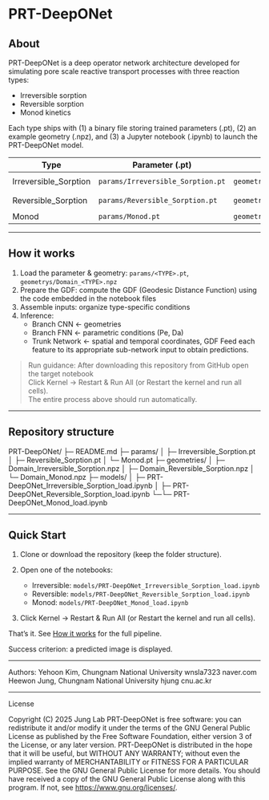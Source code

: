 # PRT-DeepONet

## About

PRT-DeepONet is a deep operator network architecture developed for simulating pore scale reactive transport processes with three reaction types:

- Irreversible sorption
- Reversible sorption
- Monod kinetics

Each type ships with (1) a binary file storing trained parameters (.pt), (2) an example geometry (.npz), and (3) a Jupyter notebook (.ipynb) to launch the PRT-DeepONet model.

| Type                 |  Parameter (.pt)                   |  Geometry (.npz)                               |  Model (.ipynb)                                          |
|----------------------|------------------------------------|------------------------------------------------|-------------------------------------------------------------|
| Irreversible_Sorption| `params/Irreversible_Sorption.pt`  | `geometries/Domain_Irreversible_Sorption.npz`  | `models/PRT-DeepONet_Irreversible_Sorption_load.ipynb`   |
| Reversible_Sorption  | `params/Reversible_Sorption.pt`    | `geometries/Domain_Reversible_Sorption.npz`    | `models/PRT-DeepONet_Reversible_Sorption_load.ipynb`     |
| Monod                | `params/Monod.pt`                  | `geometries/Domain_Monod.npz`                  | `models/PRT-DeepONet_Monod_load.ipynb`                   |

---

## How it works

1. Load the parameter & geometry: `params/<TYPE>.pt`, `geometrys/Domain_<TYPE>.npz`  
2. Prepare the GDF: compute the GDF (Geodesic Distance Function) using the code embedded in the notebook files
3. Assemble inputs: organize type-specific conditions 
4. Inference:  
   - Branch CNN ← geometries
   - Branch FNN ← parametric conditions (Pe, Da)
   - Trunk Network ← spatial and temporal coordinates, GDF
   Feed each feature to its appropriate sub-network input to obtain predictions.  

> Run guidance: After downloading this repository from GitHub open the target notebook  
> Click Kernel → Restart & Run All (or Restart the kernel and run all cells).  
> The entire process above should run automatically.

---

## Repository structure

PRT-DeepONet/
├─ README.md
├─ params/
│ ├─ Irreversible_Sorption.pt
│ ├─ Reversible_Sorption.pt
│ └─ Monod.pt
├─ geometries/
│ ├─ Domain_Irreversible_Sorption.npz
│ ├─ Domain_Reversible_Sorption.npz
│ └─ Domain_Monod.npz
├─ models/
│ ├─ PRT-DeepONet_Irreversible_Sorption_load.ipynb
│ ├─ PRT-DeepONet_Reversible_Sorption_load.ipynb
└─└─ PRT-DeepONet_Monod_load.ipynb

---

## Quick Start

1) Clone or download the repository (keep the folder structure).

2) Open one of the notebooks:
   - Irreversible: `models/PRT-DeepONet_Irreversible_Sorption_load.ipynb`
   - Reversible: `models/PRT-DeepONet_Reversible_Sorption_load.ipynb`
   - Monod: `models/PRT-DeepONet_Monod_load.ipynb`

3) Click Kernel → Restart & Run All (or Restart the kernel and run all cells).

That’s it. See [How it works](#how-it-works) for the full pipeline.

Success criterion: a predicted image is displayed.

---

Authors:
Yehoon Kim, Chungnam National University
wnsla7323 <at> naver.com
Heewon Jung, Chungnam National University
hjung <at> cnu.ac.kr

---

License

Copyright (C) 2025 Jung Lab
PRT-DeepONet is free software: you can redistribute it and/or modify it under the terms of the GNU General Public License as published by the Free Software Foundation, either version 3 of the License, or any later version. PRT-DeepONet is distributed in the hope that it will be useful, but WITHOUT ANY WARRANTY; without even the implied warranty of MERCHANTABILITY or FITNESS FOR A PARTICULAR PURPOSE. See the GNU General Public License for more details. You should have received a copy of the GNU General Public License along with this program. If not, see https://www.gnu.org/licenses/.
